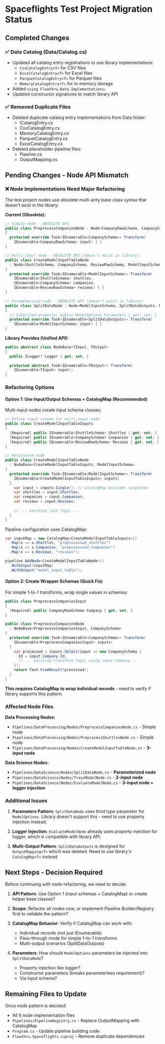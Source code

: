 # Spaceflights Test Project Migration Status

## Completed Changes

### ✅ Data Catalog (Data/Catalog.cs)
- Updated all catalog entry registrations to use library implementations:
  - `CsvCatalogEntry<T>` for CSV files
  - `ExcelCatalogEntry<T>` for Excel files  
  - `ParquetCatalogEntry<T>` for Parquet files
  - `MemoryCatalogEntry<T>` for in-memory storage
- Added `using Flowthru.Data.Implementations;`
- Updated constructor signatures to match library API

### ✅ Removed Duplicate Files
- Deleted duplicate catalog entry implementations from Data folder:
  - ICatalogEntry.cs
  - CsvCatalogEntry.cs
  - MemoryCatalogEntry.cs
  - ParquetCatalogEntry.cs
  - ExcelCatalogEntry.cs
- Deleted placeholder pipeline files:
  - Pipeline.cs
  - OutputMapping.cs

## Pending Changes - Node API Mismatch

### ❌ Node Implementations Need Major Refactoring

The test project nodes use obsolete multi-arity base class syntax that doesn't exist in the library:

**Current (Obsolete):**
```csharp
// Simple node - OBSOLETE API
public class PreprocessCompaniesNode : Node<CompanyRawSchema, CompanySchema>
{
  protected override Task<IEnumerable<CompanySchema>> Transform(
    IEnumerable<CompanyRawSchema> input) { }
}

// Multi-input node - OBSOLETE API (doesn't exist in library)
public class CreateModelInputTableNode 
  : Node<ShuttleSchema, CompanySchema, ReviewRawSchema, ModelInputSchema>
{
  protected override Task<IEnumerable<ModelInputSchema>> Transform(
    IEnumerable<ShuttleSchema> shuttles,
    IEnumerable<CompanySchema> companies,
    IEnumerable<ReviewRawSchema> reviews) { }
}

// Parameterized node - OBSOLETE API (doesn't exist in library)
public class SplitDataNode : Node<ModelInputSchema, SplitDataOutputs, ModelOptions>
{
  // Inherited property: public ModelOptions Parameters { get; set; }
  protected override Task<IEnumerable<SplitDataOutputs>> Transform(
    IEnumerable<ModelInputSchema> input) { }
}
```

**Library Provides (Unified API):**
```csharp
public abstract class NodeBase<TInput, TOutput>
{
  public ILogger? Logger { get; set; }
  
  protected abstract Task<IEnumerable<TOutput>> Transform(
    IEnumerable<TInput> input);
}
```

### Refactoring Options

#### Option 1: Use Input/Output Schemas + CatalogMap (Recommended)

Multi-input nodes create input schema classes:

```csharp
// Define input schema for multi-input node
public class CreateModelInputTableInputs
{
  [Required] public IEnumerable<ShuttleSchema> Shuttles { get; set; }
  [Required] public IEnumerable<CompanySchema> Companies { get; set; }
  [Required] public IEnumerable<ReviewRawSchema> Reviews { get; set; }
}

// Refactored node
public class CreateModelInputTableNode 
  : NodeBase<CreateModelInputTableInputs, ModelInputSchema>
{
  protected override Task<IEnumerable<ModelInputSchema>> Transform(
    IEnumerable<CreateModelInputTableInputs> inputs)
  {
    var input = inputs.Single(); // CatalogMap provides singleton
    var shuttles = input.Shuttles;
    var companies = input.Companies;
    var reviews = input.Reviews;
    
    // ... existing join logic ...
  }
}
```

Pipeline configuration uses CatalogMap:
```csharp
var inputMap = new CatalogMap<CreateModelInputTableInputs>()
  .Map(x => x.Shuttles, "preprocessed_shuttles")
  .Map(x => x.Companies, "preprocessed_companies")  
  .Map(x => x.Reviews, "reviews");

pipeline.AddNode<CreateModelInputTableNode>()
  .WithInput(inputMap)
  .WithOutput("model_input_table");
```

#### Option 2: Create Wrapper Schemas (Quick Fix)

For simple 1-to-1 transforms, wrap single values in schemas:

```csharp
public class PreprocessCompaniesInput
{
  [Required] public CompanyRawSchema Company { get; set; }
}

public class PreprocessCompaniesNode 
  : NodeBase<PreprocessCompaniesInput, CompanySchema>
{
  protected override Task<IEnumerable<CompanySchema>> Transform(
    IEnumerable<PreprocessCompaniesInput> inputs)
  {
    var processed = inputs.Select(input => new CompanySchema {
      Id = input.Company.Id,
      // ... existing transform logic using input.Company ...
    });
    return Task.FromResult(processed);
  }
}
```

**This requires CatalogMap to wrap individual records** - need to verify if library supports this pattern.

### Affected Node Files

**Data Processing Nodes:**
- `Pipelines/DataProcessing/Nodes/PreprocessCompaniesNode.cs` - Simple node
- `Pipelines/DataProcessing/Nodes/PreprocessShuttlesNode.cs` - Simple node
- `Pipelines/DataProcessing/Nodes/CreateModelInputTableNode.cs` - **3-input node**

**Data Science Nodes:**
- `Pipelines/DataScience/Nodes/SplitDataNode.cs` - **Parameterized node**
- `Pipelines/DataScience/Nodes/TrainModelNode.cs` - **2-input node**
- `Pipelines/DataScience/Nodes/EvaluateModelNode.cs` - **3-input node + logger injection**

### Additional Issues

1. **Parameters Pattern**: `SplitDataNode` uses third type parameter for `ModelOptions`. Library doesn't support this - need to use property injection instead.

2. **Logger Injection**: `EvaluateModelNode` already uses property injection for logger, which is compatible with library API.

3. **Multi-Output Pattern**: `SplitDataOutputs` is designed for `OutputMapping<T>` which was deleted. Need to use library's `CatalogMap<T>` instead.

## Next Steps - Decision Required

Before continuing with node refactoring, we need to decide:

1. **API Pattern**: Use Option 1 (input schemas + CatalogMap) or create helper base classes?

2. **Scope**: Refactor all nodes now, or implement Pipeline Builder/Registry first to validate the pattern?

3. **CatalogMap Behavior**: Verify if CatalogMap can work with:
   - Individual records (not just IEnumerable<T>)
   - Pass-through mode for simple 1-to-1 transforms
   - Multi-output scenarios (SplitDataOutputs)

4. **Parameters**: How should `ModelOptions` parameters be injected into `SplitDataNode`?
   - Property injection like logger?
   - Constructor parameters (breaks parameterless requirement)?
   - Via input schema?

## Remaining Files to Update

Once node pattern is decided:
- All 6 node implementation files
- `Pipelines/PipelineRegistry.cs` - Replace OutputMapping with CatalogMap
- `Program.cs` - Update pipeline building code
- `Flowthru.Spaceflights.csproj` - Remove duplicate dependencies
